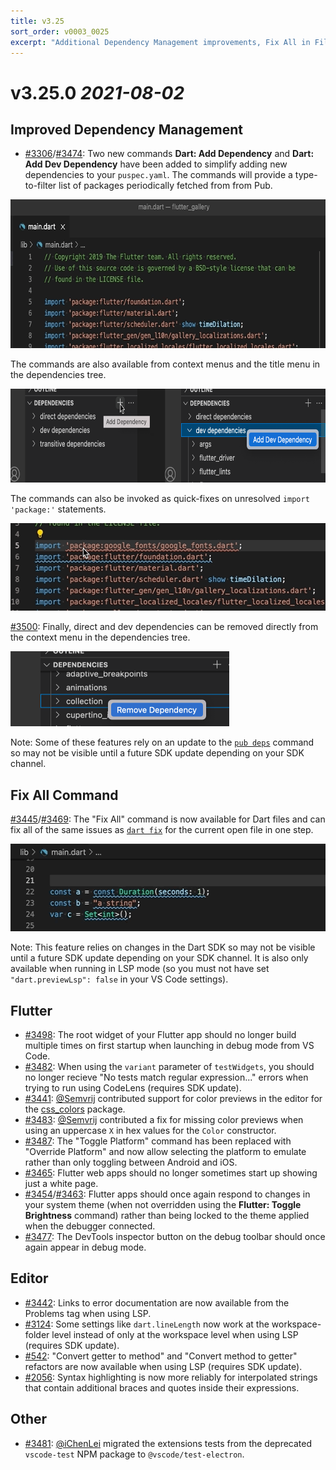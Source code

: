 ```yaml
---
title: v3.25
sort_order: v0003_0025
excerpt: "Additional Dependency Management improvements, Fix All in File / On-Save, ..."
---
```


# v3.25.0 *2021-08-02*

## Improved Dependency Management

- [#3306](https://github.com/Dart-Code/Dart-Code/issues/3306)/[#3474](https://github.com/Dart-Code/Dart-Code/issues/3474): Two new commands **Dart: Add Dependency** and **Dart: Add Dev Dependency** have been added to simplify adding new dependencies to your `puspec.yaml`. The commands will provide a type-to-filter list of packages periodically fetched from from Pub.

<img src="/images/release_notes/v3.25/add_dedendency_command.gif" width="662" height="238" />

The commands are also available from context menus and the title menu in the dependencies tree.

<img src="/images/release_notes/v3.25/tree_add_dependency.png" width="700" height="150" />

The commands can also be invoked as quick-fixes on unresolved `import 'package:'` statements.

<img src="/images/release_notes/v3.25/add_dependency_quick_fix.gif" width="526" height="140" />

[#3500](https://github.com/Dart-Code/Dart-Code/issues/3500): Finally, direct and dev dependencies can be removed directly from the context menu in the dependencies tree.

<img src="/images/release_notes/v3.25/tree_remove_dependency.png" width="350" height="120" />

Note: Some of these features rely on an update to the [`pub deps`](https://dart.dev/tools/pub/cmd/pub-deps) command so may not be visible until a future SDK update depending on your SDK channel.

## Fix All Command

[#3445](https://github.com/Dart-Code/Dart-Code/issues/3445)/[#3469](https://github.com/Dart-Code/Dart-Code/issues/3469): The "Fix All" command is now available for Dart files and can fix all of the same issues as [`dart fix`](https://dart.dev/tools/dart-fix) for the current open file in one step.

<img src="/images/release_notes/v3.25/fix_all.gif" width="526" height="140" />

Note: This feature relies on changes in the Dart SDK so may not be visible until a future SDK update depending on your SDK channel. It is also only available when running in LSP mode (so you must not have set `"dart.previewLsp": false` in your VS Code settings).

## Flutter

- [#3498](https://github.com/Dart-Code/Dart-Code/issues/3498): The root widget of your Flutter app should no longer build multiple times on first startup when launching in debug mode from VS Code.
- [#3482](https://github.com/Dart-Code/Dart-Code/issues/3482): When using the `variant` parameter of `testWidgets`, you should no longer recieve "No tests match regular expression..." errors when trying to run using CodeLens (requires SDK update).
- [#3441](https://github.com/Dart-Code/Dart-Code/issues/3441): [@Semvrij](https://github.com/Semvrij) contributed support for color previews in the editor for the [css_colors](https://pub.dev/packages/css_colors) package.
- [#3483](https://github.com/Dart-Code/Dart-Code/issues/3483): [@Semvrij](https://github.com/Semvrij) contributed a fix for missing color previews when using an uppercase `X` in hex values for the `Color` constructor.
- [#3487](https://github.com/Dart-Code/Dart-Code/issues/3487): The "Toggle Platform" command has been replaced with "Override Platform" and now allow selecting the platform to emulate rather than only toggling between Android and iOS.
- [#3465](https://github.com/Dart-Code/Dart-Code/issues/3465): Flutter web apps should no longer sometimes start up showing just a white page.
- [#3454](https://github.com/Dart-Code/Dart-Code/issues/3454)/[#3463](https://github.com/Dart-Code/Dart-Code/issues/3463): Flutter apps should once again respond to changes in your system theme (when not overridden using the **Flutter: Toggle Brightness** command) rather than being locked to the theme applied when the debugger connected.
- [#3477](https://github.com/Dart-Code/Dart-Code/issues/3477): The DevTools inspector button on the debug toolbar should once again appear in debug mode.

## Editor

- [#3442](https://github.com/Dart-Code/Dart-Code/issues/3442): Links to error documentation are now available from the Problems tag when using LSP.
- [#3124](https://github.com/Dart-Code/Dart-Code/issues/3124): Some settings like `dart.lineLength` now work at the workspace-folder level instead of only at the workspace level when using LSP (requires SDK update).
- [#542](https://github.com/Dart-Code/Dart-Code/issues/542): "Convert getter to method" and "Convert method to getter" refactors are now available when using LSP (requires SDK update).
- [#2056](https://github.com/Dart-Code/Dart-Code/issues/2056): Syntax highlighting is now more reliably for interpolated strings that contain additional braces and quotes inside their expressions.

## Other

- [#3481](https://github.com/Dart-Code/Dart-Code/issues/3481): [@iChenLei](https://github.com/iChenLei) migrated the extensions tests from the deprecated `vscode-test` NPM package to `@vscode/test-electron`.
